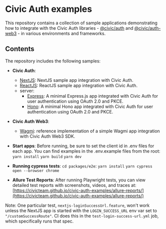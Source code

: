 # Civic Auth examples

This repository contains a collection of sample applications demonstrating how to integrate with the Civic Auth libraries - [@civic/auth](npmjs.com/package/@civic/auth) and [@civic/auth-web3](npmjs.com/package/@civic/auth-web3) - in various environments and frameworks.

## Contents
The repository includes the following samples:
* **Civic Auth**:
    * [NextJS](packages/civic-auth/nextjs): NextJS sample app integration with Civic Auth.
    * [ReactJS](packages/civic-auth/reactjs): ReactJS sample app integration with Civic Auth.
    * server:
        * [Express](packages/civic-auth/server/express): A minimal Express.js app integrated with Civic Auth for user authentication using OAuth 2.0 and PKCE.
        * [Hono](packages/civic-auth/server/hono): A minimal Hono app integrated with Civic Auth for user authentication using OAuth 2.0 and PKCE.

* **Civic Auth Web3**:
    * [Wagmi](packages/civic-auth-web3/wagmi): reference implementation of a simple Wagmi app integration with Civic Auth Web3 SDK.

* **Start apps**:
Before running, be sure to set the client id in .env files for each app. You can find 
examples in the .env.example files
    from the root:
    ```yarn install```
    ```yarn build```
    ```yarn dev```

* **Running cypress tests**:
    ```cd packages/e2e```:
    ```yarn install```
    ```yarn cypress open --browser chrome```

* **Allure Test Reports**:
    After running Playwright tests, you can view detailed test reports with screenshots, videos, and traces at:
    [https://civicteam.github.io/civic-auth-examples/allure-reports/](https://civicteam.github.io/civic-auth-examples/allure-reports/)

Note: One particular test, `nextjs-loginSuccessUrl.feature`, won't work unless the NextJS app is started with the `LOGIN_SUCCESS_URL` env var set to `"/customSuccessRoute"`. CI does this in the `test-login-success-url.yml` job, which specifically runs that spec.





